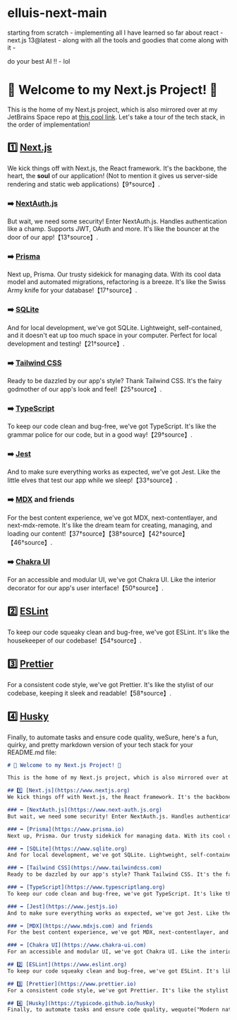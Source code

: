# elluis-next-main
starting from scratch - implementing all I have learned so far about react - next.js 13@latest - along with all the tools and goodies that come along with it - 

do your best AI !! - lol

# 🚀 Welcome to my Next.js Project! 🚀

This is the home of my Next.js project, which is also mirrored over at my JetBrains Space repo at [this cool link](https://elluiscodes.jetbrains.space/p/main/repositories/elluis-next-main/files/main). Let's take a tour of the tech stack, in the order of implementation!

## 1️⃣ [Next.js](https://www.nextjs.org)
We kick things off with Next.js, the React framework. It's the backbone, the heart, the **soul** of our application! (Not to mention it gives us server-side rendering and static web applications)【9†source】.

### ➡️ [NextAuth.js](https://www.next-auth.js.org)
But wait, we need some security! Enter NextAuth.js. Handles authentication like a champ. Supports JWT, OAuth and more. It's like the bouncer at the door of our app!【13†source】.

### ➡️ [Prisma](https://www.prisma.io)
Next up, Prisma. Our trusty sidekick for managing data. With its cool data model and automated migrations, refactoring is a breeze. It's like the Swiss Army knife for your database!【17†source】.

### ➡️ [SQLite](https://www.sqlite.org)
And for local development, we've got SQLite. Lightweight, self-contained, and it doesn't eat up too much space in your computer. Perfect for local development and testing!【21†source】.

### ➡️ [Tailwind CSS](https://www.tailwindcss.com)
Ready to be dazzled by our app's style? Thank Tailwind CSS. It's the fairy godmother of our app's look and feel!【25†source】.

### ➡️ [TypeScript](https://www.typescriptlang.org)
To keep our code clean and bug-free, we've got TypeScript. It's like the grammar police for our code, but in a good way!【29†source】.

### ➡️ [Jest](https://www.jestjs.io)
And to make sure everything works as expected, we've got Jest. Like the little elves that test our app while we sleep!【33†source】.

### ➡️ [MDX](https://www.mdxjs.com) and friends
For the best content experience, we've got MDX, next-contentlayer, and next-mdx-remote. It's like the dream team for creating, managing, and loading our content!【37†source】【38†source】【42†source】【46†source】.

### ➡️ [Chakra UI](https://www.chakra-ui.com)
For an accessible and modular UI, we've got Chakra UI. Like the interior decorator for our app's user interface!【50†source】.

## 2️⃣ [ESLint](https://www.eslint.org)
To keep our code squeaky clean and bug-free, we've got ESLint. It's like the housekeeper of our codebase!【54†source】.

## 3️⃣ [Prettier](https://www.prettier.io)
For a consistent code style, we've got Prettier. It's like the stylist of our codebase, keeping it sleek and readable!【58†source】.

## 4️⃣ [Husky](https://typicode.github.io/husky)
Finally, to automate tasks and ensure code quality, weSure, here's a fun, quirky, and pretty markdown version of your tech stack for your README.md file:

```markdown
# 🚀 Welcome to my Next.js Project! 🚀

This is the home of my Next.js project, which is also mirrored over at my JetBrains Space repo at [this cool link](https://elluiscodes.jetbrains.space/p/main/repositories/elluis-next-main/files/main). Let's take a tour of the tech stack, in the order of implementation!

## 1️⃣ [Next.js](https://www.nextjs.org)
We kick things off with Next.js, the React framework. It's the backbone, the heart, the **soul** of our application! (Not to mention it gives us server-side rendering and static web applications)【9†source】.

### ➡️ [NextAuth.js](https://www.next-auth.js.org)
But wait, we need some security! Enter NextAuth.js. Handles authentication like a champ. Supports JWT, OAuth and more. It's like the bouncer at the door of our app!【13†source】.

### ➡️ [Prisma](https://www.prisma.io)
Next up, Prisma. Our trusty sidekick for managing data. With its cool data model and automated migrations, refactoring is a breeze. It's like the Swiss Army knife for your database!【17†source】.

### ➡️ [SQLite](https://www.sqlite.org)
And for local development, we've got SQLite. Lightweight, self-contained, and it doesn't eat up too much space in your computer. Perfect for local development and testing!【21†source】.

### ➡️ [Tailwind CSS](https://www.tailwindcss.com)
Ready to be dazzled by our app's style? Thank Tailwind CSS. It's the fairy godmother of our app's look and feel!【25†source】.

### ➡️ [TypeScript](https://www.typescriptlang.org)
To keep our code clean and bug-free, we've got TypeScript. It's like the grammar police for our code, but in a good way!【29†source】.

### ➡️ [Jest](https://www.jestjs.io)
And to make sure everything works as expected, we've got Jest. Like the little elves that test our app while we sleep!【33†source】.

### ➡️ [MDX](https://www.mdxjs.com) and friends
For the best content experience, we've got MDX, next-contentlayer, and next-mdx-remote. It's like the dream team for creating, managing, and loading our content!【37†source】【38†source】【42†source】【46†source】.

### ➡️ [Chakra UI](https://www.chakra-ui.com)
For an accessible and modular UI, we've got Chakra UI. Like the interior decorator for our app's user interface!【50†source】.

## 2️⃣ [ESLint](https://www.eslint.org)
To keep our code squeaky clean and bug-free, we've got ESLint. It's like the housekeeper of our codebase!【54†source】.

## 3️⃣ [Prettier](https://www.prettier.io)
For a consistent code style, we've got Prettier. It's like the stylist of our codebase, keeping it sleek and readable!【58†source】.

## 4️⃣ [Husky](https://typicode.github.io/husky)
Finally, to automate tasks and ensure code quality, wequote("Modern native git hooks made", "supports all Git hooks")

